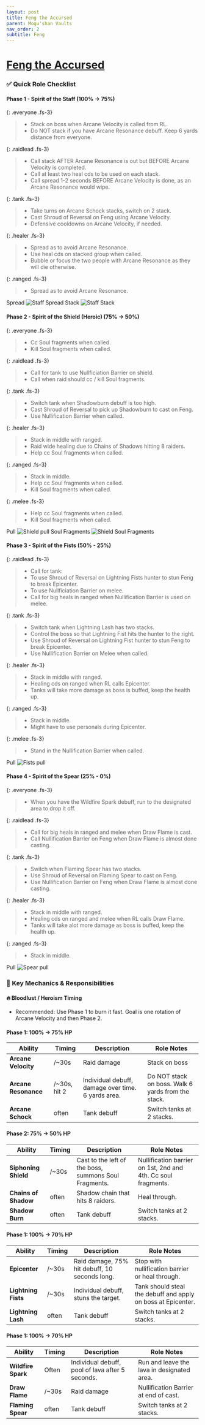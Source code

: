 ```yaml
---
layout: post
title: Feng the Accursed
parent: Mogu'shan Vaults
nav_order: 2
subtitle: Feng
---
```


# [Feng the Accursed](https://www.wowhead.com/mop-classic/npc=60009/feng-the-accursed)


### ✅ Quick Role Checklist

#### Phase 1 - Spirit of the Staff (100% -> 75%)

<div class="content-with-image" markdown="1">
  <div class="main-content" markdown="1">

{: .everyone .fs-3}
> * Stack on boss when Arcane Velocity is called from RL.
> * Do NOT stack if you have Arcane Resonance debuff. Keep 6 yards distance from everyone.

{: .raidlead .fs-3}
> * Call stack AFTER Arcane Resonance is out but BEFORE Arcane Velocity is completed.
> * Call at least two heal cds to be used on each stack.
> * Call spread 1-2 seconds BEFORE Arcane Velocity is done, as an Arcane Resonance would wipe.

{: .tank .fs-3}
> * Take turns on Arcane Schock stacks, switch on 2 stack.
> * Cast Shroud of Reversal on Feng using Arcane Velocity.
> * Defensive cooldowns on Arcane Velocity, if needed.

{: .healer .fs-3}
> * Spread as to avoid Arcane Resonance.
> * Use heal cds on stacked group when called.
> * Bubble or focus the two people with Arcane Resonance as they will die otherwise.

{: .ranged .fs-3}
> * Spread as to avoid Arcane Resonance.

</div>
  <div class="side-image">
    Spread
    <img src="{{site.url}}/MSV/assets/images/Feng_Staff_1.png" alt="Staff Spread" />
    Stack
    <img src="{{site.url}}/MSV/assets/images/Feng_Staff_2.png" alt="Staff Stack" />
  </div>
</div>

#### Phase 2 - Spirit of the Shield (Heroic) (75% -> 50%)

<div class="content-with-image" markdown="1">
  <div class="main-content" markdown="1">

{: .everyone .fs-3}
> * Cc Soul fragments when called.
> * Kill Soul fragments when called.

{: .raidlead .fs-3}
> * Call for tank to use Nullficiation Barrier on shield.
> * Call when raid should cc / kill Soul fragments.

{: .tank .fs-3}
> * Switch tank when Shadowburn debuff is too high.
> * Cast Shroud of Reversal to pick up Shadowburn to cast on Feng.
> * Use Nullification Barrier when called.

{: .healer .fs-3}
> * Stack in middle with ranged.
> * Raid wide healing due to Chains of Shadows hitting 8 raiders.
> * Help cc Soul fragments when called.

{: .ranged .fs-3}
> * Stack in middle.
> * Help cc Soul fragments when called.
> * Kill Soul fragments when called.

{: .melee .fs-3}
> * Help cc Soul fragments when called.
> * Kill Soul fragments when called.

</div>
  <div class="side-image">
    Pull
    <img src="{{site.url}}/MSV/assets/images/Feng_Shield_1.png" alt="Shield pull" />
    Soul Fragments
    <img src="{{site.url}}/MSV/assets/images/Feng_Shield_2.png" alt="Shield Soul Fragments" />
  </div>
</div>

#### Phase 3 - Spirit of the Fists (50% - 25%)

<div class="content-with-image" markdown="1">
  <div class="main-content" markdown="1">

{: .raidlead .fs-3}
> * Call for tank:
>  * To use Shroud of Reversal on Lightning Fists hunter to stun Feng to break Epicenter.
>  * To use Nullficiation Barrier on melee.
> * Call for big heals in ranged when Nullification Barrier is used on melee.

{: .tank .fs-3}
> * Switch tank when Lightning Lash has two stacks.
> * Control the boss so that Lightning Fist hits the hunter to the right.
> * Use Shroud of Reversal on Lightning Fist hunter to stun Feng to break Epicenter.
> * Use Nullification Barrier on Melee when called.

{: .healer .fs-3}
> * Stack in middle with ranged.
> * Healing cds on ranged when RL calls Epicenter.
> * Tanks will take more damage as boss is buffed, keep the health up.

{: .ranged .fs-3}
> * Stack in middle.
> * Might have to use personals during Epicenter.

{: .melee .fs-3}
> * Stand in the Nullification Barrier when called.

</div>
  <div class="side-image">
    Pull
    <img src="{{site.url}}/MSV/assets/images/Feng_Fists_1.png" alt="Fists pull" />
  </div>
</div>

#### Phase 4 - Spirit of the Spear (25% - 0%)

<div class="content-with-image" markdown="1">
  <div class="main-content" markdown="1">

{: .everyone .fs-3}
> * When you have the Wildfire Spark debuff, run to the designated area to drop it off.

{: .raidlead .fs-3}
> * Call for big heals in ranged and melee when Draw Flame is cast.
> * Call Nullification Barrier on Feng when Draw Flame is almost done casting.

{: .tank .fs-3}
> * Switch when Flaming Spear has two stacks.
> * Use Shroud of Reversal on Flaming Spear to cast on Feng.
> * Use Nullification Barrier on Feng when Draw Flame is almost done casting.

{: .healer .fs-3}
> * Stack in middle with ranged.
> * Healing cds on ranged and melee when RL calls Draw Flame.
> * Tanks will take alot more damage as boss is buffed, keep the health up.

{: .ranged .fs-3}
> * Stack in middle.

</div>
  <div class="side-image">
    Pull
    <img src="{{site.url}}/MSV/assets/images/Feng_Spear_1.png" alt="Spear pull" />
  </div>
</div>

### 🧠 Key Mechanics & Responsibilities

#### 🔥 Bloodlust / Heroism Timing
* Recommended: Use Phase 1 to burn it fast. Goal is one rotation of Arcane Velocity and then Phase 2.

#### Phase 1: 100% → 75% HP

| **Ability**              | **Timing**   | **Description**                                                      | **Role Notes**                                               |
| ------------------------ | ----------   | -------------------------------------------------------------------- | -------------------------------------------------------------|
| **Arcane Velocity**      | /~30s        | Raid damage                                                          | Stack on boss                                                |
| **Arcane Resonance**     | /~30s, hit 2 | Individual debuff, damage over time. 6 yards area.                   | Do NOT stack on boss. Walk 6 yards from the stack.           |
| **Arcane Schock**        | often        | Tank debuff                                                          | Switch tanks at 2 stacks.                                    |

#### Phase 2: 75% → 50% HP

| **Ability**              | **Timing** | **Description**                                                      | **Role Notes**                                               |
| ------------------------ | ---------- | -------------------------------------------------------------------- | -------------------------------------------------------------|
| **Siphoning Shield**     | /~30s      | Cast to the left of the boss, summons Soul Fragments.                | Nullification barrier on 1st, 2nd and 4th. Cc soul fragments.|
| **Chains of Shadow**     | often      | Shadow chain that hits 8 raiders.                                    | Heal through.                                                |
| **Shadow Burn**          | often      | Tank debuff                                                          | Switch tanks at 2 stacks.                                    |

#### Phase 1: 100% → 70% HP

| **Ability**              | **Timing** | **Description**                                                      | **Role Notes**                                               |
| ------------------------ | ---------- | -------------------------------------------------------------------- | -------------------------------------------------------------|
| **Epicenter**            | /~30s      | Raid damage, 75% hit debuff, 10 seconds long.                        | Stop with nullification barrier or heal through.             |
| **Lightning Fists**      | /~30s      | Individual debuff, stuns the target.                                 | Tank should steal the debuff and apply on boss at Epicenter. |
| **Lightning Lash**       | often      | Tank debuff                                                          | Switch tanks at 2 stacks.                                    |

#### Phase 1: 100% → 70% HP

| **Ability**              | **Timing** | **Description**                                                      | **Role Notes**                                               |
| ------------------------ | ---------- | -------------------------------------------------------------------- | -------------------------------------------------------------|
| **Wildfire Spark**       | Often      | Individual debuff, pool of lava after 5 seconds.                     | Run and leave the lava in designated area.                   |
| **Draw Flame**           | /~30s      | Raid damage                                                          | Nullification Barrier at end of cast.                        |
| **Flaming Spear**        | often      | Tank debuff                                                          | Switch tanks at 2 stacks.                                    |